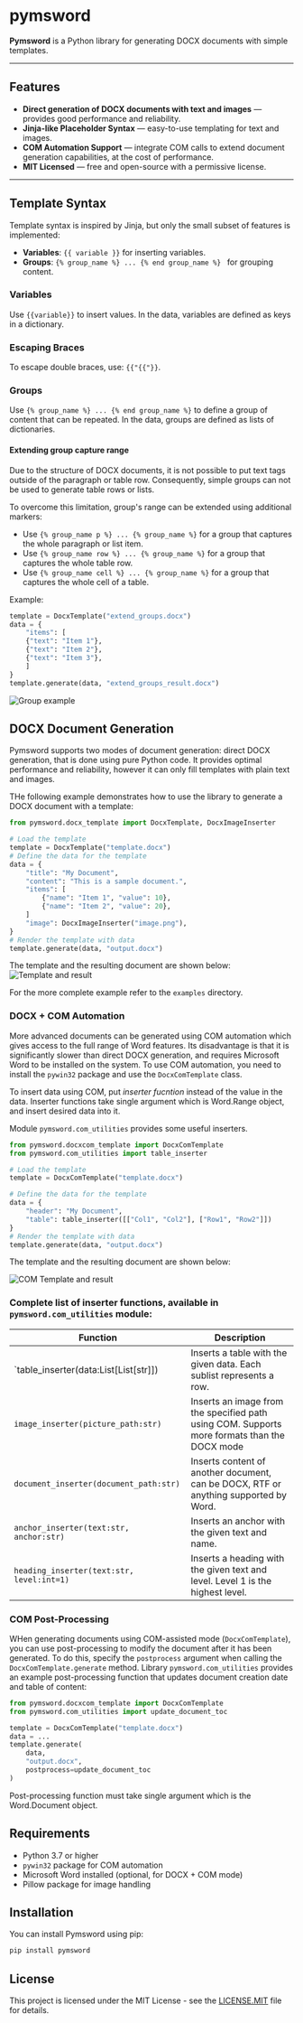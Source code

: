 # pymsword

**Pymsword** is a Python library for generating DOCX documents with simple templates.

---

## Features

- **Direct generation of DOCX documents with text and images** — provides good performance and reliability.
- **Jinja-like Placeholder Syntax** — easy-to-use templating for text and images.
- **COM Automation Support** — integrate COM calls to extend document generation capabilities, at the cost of performance.
- **MIT Licensed** — free and open-source with a permissive license.
---

## Template Syntax

Template syntax is inspired by Jinja, but only the small subset of features is implemented: 
- **Variables**: `{{ variable }}` for inserting variables.
- **Groups**: `{% group_name %} ... {% end group_name %} ` for grouping content.

### Variables
Use `{{variable}}` to insert values.
In the data, variables are defined as keys in a dictionary.

### Escaping Braces
To escape double braces, use: `{{"{{"}}`.

### Groups
Use `{% group_name %} ... {% end group_name %}` to define a group of content that can be repeated.
In the data, groups are defined as lists of dictionaries.

#### Extending group capture range
Due to the structure of DOCX documents, it is not possible to put text tags outside of the paragraph or table row.
Consequently, simple groups can not be used to generate table rows or lists.

To overcome this limitation, group's range can be extended using additional markers:

 - Use `{% group_name p %} ... {% group_name %}` for a group that captures the whole paragraph or list item.
 - Use `{% group_name row %} ... {% group_name %}` for a group that captures the whole table row.
 - Use `{% group_name cell %} ... {% group_name %}` for a group that captures the whole cell of a table. 

Example:
```python
template = DocxTemplate("extend_groups.docx")
data = {
    "items": [
    {"text": "Item 1"},
    {"text": "Item 2"},
    {"text": "Item 3"},
    ]
}
template.generate(data, "extend_groups_result.docx")
```
![Group example](/doc/capture.png)

## DOCX Document Generation
Pymsword supports two modes of document generation: direct DOCX generation, that is done using pure Python code.
It provides optimal performance and reliability, however it can only fill templates with plain text and images.

THe following example demonstrates how to use the library to generate a DOCX document with a template:
```python
from pymsword.docx_template import DocxTemplate, DocxImageInserter

# Load the template
template = DocxTemplate("template.docx")
# Define the data for the template
data = {
    "title": "My Document",
    "content": "This is a sample document.",
    "items": [
        {"name": "Item 1", "value": 10},
        {"name": "Item 2", "value": 20},
    ]
    "image": DocxImageInserter("image.png"),
}
# Render the template with data
template.generate(data, "output.docx")
```

The template and the resulting document are shown below:
![Template and result](/doc/template_basic.png)

For the more complete example refer to the `examples` directory.

### DOCX + COM Automation
More advanced documents can be generated using COM automation which gives access to the full range of Word features.
Its disadvantage is that it is significantly slower than direct DOCX generation, and requires Microsoft Word to be installed on the system.
To use COM automation, you need to install the `pywin32` package and use the `DocxComTemplate` class.

To insert data using COM, put *inserter fucntion* instead of the value in the data. Inserter functions
take single argument which is Word.Range object, and insert desired data into it.

Module `pymsword.com_utilities` provides some useful inserters.

```python
from pymsword.docxcom_template import DocxComTemplate
from pymsword.com_utilities import table_inserter

# Load the template
template = DocxComTemplate("template.docx")

# Define the data for the template
data = {
    "header": "My Document",
    "table": table_inserter([["Col1", "Col2"], ["Row1", "Row2"]])
}
# Render the template with data
template.generate(data, "output.docx")
```
The template and the resulting document are shown below:

![COM Template and result](/doc/template_com.png)

### Complete list of inserter functions, available in `pymsword.com_utilities` module:
| Function                               | Description                                                                                  |
|----------------------------------------|----------------------------------------------------------------------------------------------|
| `table_inserter(data:List[List[str]])  | Inserts a table with the given data. Each sublist represents a row.                          |
| `image_inserter(picture_path:str)`     | Inserts an image from the specified path using COM. Supports more formats than the DOCX mode |
| `document_inserter(document_path:str)` | Inserts content of another document, can be DOCX, RTF or anything supported by Word.       |
| `anchor_inserter(text:str, anchor:str)` | Inserts an anchor with the given text and name.                                           |
| `heading_inserter(text:str, level:int=1)` | Inserts a heading with the given text and level. Level 1 is the highest level.             |

### COM Post-Processing

WHen generating documents using COM-assisted mode (`DocxComTemplate`), you can use post-processing to modify the document after it has been generated.
To do this, specify the `postprocess` argument when calling the `DocxComTemplate.generate` method.
Library `pymsword.com_utilities` provides an example post-processing function that updates document creation date and table of content:

```python
from pymsword.docxcom_template import DocxComTemplate
from pymsword.com_utilities import update_document_toc

template = DocxComTemplate("template.docx")
data = ...
template.generate(
    data,
    "output.docx",
    postprocess=update_document_toc
)
```

Post-processing function must take single argument which is the Word.Document object.

## Requirements
- Python 3.7 or higher
- `pywin32` package for COM automation
- Microsoft Word installed (optional, for DOCX + COM mode)
- Pillow package for image handling 

## Installation

You can install Pymsword using pip:

```bash
pip install pymsword
```

## License
This project is licensed under the MIT License - see the [LICENSE.MIT](LICENSE.MIT) file for details.
